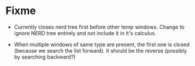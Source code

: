 # Fixme

* Currently closes nerd tree first before other temp windows. Change to ignore
  NERD tree entirely and not include it in it's calculus.

* When multiple windows of same type are present, the first one is closed
  (because we search the list forward). It should be the reverse (possibly by
  searching backward?)
